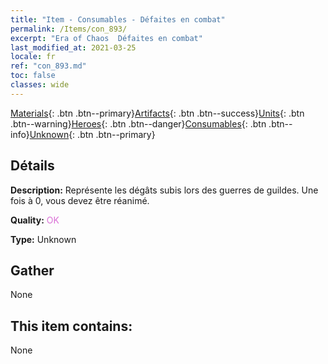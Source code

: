 ```yaml
---
title: "Item - Consumables - Défaites en combat"
permalink: /Items/con_893/
excerpt: "Era of Chaos  Défaites en combat"
last_modified_at: 2021-03-25
locale: fr
ref: "con_893.md"
toc: false
classes: wide
---
```

 [Materials](/fr/Items/){: .btn .btn--primary}[Artifacts](/fr/Items/Artifacts/){: .btn .btn--success}[Units](/fr/Items/Units/){: .btn .btn--warning}[Heroes](/fr/Items/Heroes/){: .btn .btn--danger}[Consumables](/fr/Items/Consumables/){: .btn .btn--info}[Unknown](/fr/Items/Unknown/){: .btn .btn--primary}

## Détails
 **Description:** Représente les dégâts subis lors des guerres de guildes. Une fois à 0, vous devez être réanimé.

 **Quality:** <span style="color: #DA70D6">OK</span>

 **Type:** Unknown

## Gather

  None

## This item contains:

  None

